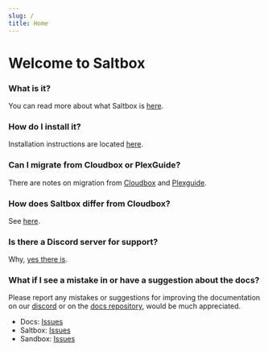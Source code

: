 ```yaml
---
slug: /
title: Home
---
```


# Welcome to Saltbox

### What is it?
You can read more about what Saltbox is [here](/saltbox/basics).

### How do I install it?
Installation instructions are located [here](/saltbox/prerequisites).

### Can I migrate from Cloudbox or PlexGuide?
There are notes on migration from [Cloudbox](/reference/guides/cloudbox) and [Plexguide](/reference/guides/plexguide).

### How does Saltbox differ from Cloudbox?
See [here](/reference/saltbox-vs-cloudbox).

### Is there a Discord server for support?
Why, [yes there is](https://discord.gg/ugfKXpFND8).

### What if I see a mistake in or have a suggestion about the docs?
Please report any mistakes or suggestions for improving the documentation on our [discord](https://discord.gg/ugfKXpFND8) or on the [docs repository](https://github.com/saltyorg/docs), would be much appreciated.

* Docs: [Issues](https://github.com/saltyorg/docs/issues)
* Saltbox: [Issues](https://github.com/saltyorg/Saltbox/issues)
* Sandbox: [Issues](https://github.com/saltyorg/Sandbox/issues)